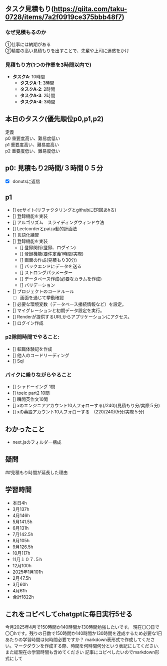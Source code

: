 
## タスク見積もり(https://qiita.com/taku-0728/items/7a2f0919ce375bbb48f7)
### なぜ見積もるのか   
①仕事には納期がある  
②精度の高い見積もりを出すことで、先輩や上司に迷惑をかけ

### 見積もり方(1つの作業を3時間以内で)
- **タスクA**: 10時間
  - **タスクA-1**: 3時間
  - **タスクA-2**: 2時間
  - **タスクA-3**: 2時間
  - **タスクA-4**: 3時間


## 本日のタスク(優先順位p0,p1,p2)
定義   
p0 重要度高い、難易度低い    
p1 重要度高い、難易度高い    
p2 重要度低い、難易度低い  


## **p0**: 見積もり2時間/３時間０５分
 - [x] donutsに返信
 
## **p1**
 - [] ecサイト(リファクタリングとgithubにER図あhる)
 - [] 登録機能を実装
 - [] アルゴリズム　スライディングウィンドウ法
 - [] Leetcorderとpaiza動的計画法
 - [] 言語化練習　
 - [] 登録機能を実装
   - [] 登録関係(登録、ログイン)
   - [] 登録機能(要件定義1時間/実際)
    - [] 画面の作成(見積もり30分)
    - [] バックエンドにデータを送る
    - [] ストロングパラメーター
    - [] データベース作成(必要なカラムを作成)
    - [] バリデーション
  - [] プロジェクトのコードルール
    - [ ] 画面を通じて挙動確認
  - [] 必要な環境変数（データベース接続情報など）を設定。
  - [] マイグレーションと初期データ設定を実行。
  - [] Renderが提供するURLからアプリケーションにアクセス。
 - [] ログイン作成

### **p2隙間時間でやること**: 
  - [] 転職体験記を作成
  - [] 他人のコードリーディング
  - [] Sql 

### バイクに乗りながらやること
- [] シャドーイング 1問
- [] toeic part2 10問
- [] 瞬間英作文10問
- [] xのエンジニアアカウント10人フォローする(/240)(見積もり分/実際５分)
- [] xの英語アカウント10人フォローする　(220/240)(5分/実際５分)


## わかったこと
- next.jsのフォルダー構成
## 疑問


##見積もり時間が延長した理由



## 学習時間
 - 本日4h
  - 3月137h
  - 4月146h
  - 5月141.5h
  - 6月131h
  - 7月142.5h
  - 8月105h
  - 9月126.5h
  - 10月117h
  - 11月１０７.５h
  - 12月100h
  - 2025年1月101h
  - 2月47.5h
  - 3月60h
  - 4月61h
  - 合計1822h

 ## これをコピペしてchatgptに毎日実行5せる
今月2025年4月で150時間か140時間か130時間勉強したいです。
現在〇〇日で〇〇hです。残りの日数で150時間か140時間か130時間を達成するため必要な1日あたりの学習時間は何時間必要ですか？
markdown表形式で作成してください。マークダウンを作成する際、時間を何時間何分という表記にしてください.また総現在の学習時間も含めてください
記事にコピペしたいのでmarkdown形式にして
